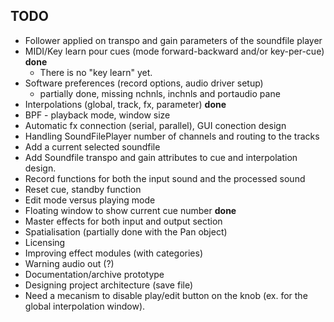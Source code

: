 TODO
----

- Follower applied on transpo and gain parameters of the soundfile player
- MIDI/Key learn pour cues (mode forward-backward and/or key-per-cue) **done**
    - There is no "key learn" yet.
- Software preferences (record options, audio driver setup) 
    - partially done, missing nchnls, inchnls and portaudio pane
- Interpolations (global, track, fx, parameter) **done**
- BPF - playback mode, window size
- Automatic fx connection (serial, parallel), GUI conection design
- Handling SoundFilePlayer number of channels and routing to the tracks 
- Add a current selected soundfile
- Add Soundfile transpo and gain attributes to cue and interpolation design.
- Record functions for both the input sound and the processed sound
- Reset cue, standby function
- Edit mode versus playing mode
- Floating window to show current cue number **done**
- Master effects for both input and output section
- Spatialisation (partially done with the Pan object)
- Licensing
- Improving effect modules (with categories)
- Warning audio out (?)
- Documentation/archive prototype
- Designing project architecture (save file)
- Need a mecanism to disable play/edit button on the knob (ex. for the 
global interpolation window).
